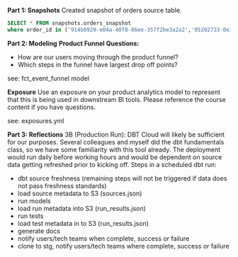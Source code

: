**Part 1: Snapshots**
Created snapshot of orders source table.
~~~sql
SELECT * FROM snapshots.orders_snapshot
where order_id in ('914b8929-e04a-40f8-86ee-357f2be3a2a2','05202733-0e17-4726-97c2-0520c024ab85')
~~~

**Part 2: Modeling**
**Product Funnel Questions:**
* How are our users moving through the product funnel?
* Which steps in the funnel have largest drop off points?

see: fct_event_funnel model

**Exposure**
Use an exposure on your product analytics model to represent that this is being used in downstream BI tools. Please reference the course content if you have questions.

see: exposures.yml

**Part 3: Reflections**
3B (Production Run): 
DBT Cloud will likely be sufficient for our purposes. Several colleagues and myself did the dbt fundamentals class, so we have some familiarity with this tool already.
The deployment would run daily before working hours and would be dependent on source data getting refreshed prior to kicking off.
Steps in a scheduled dbt run:
* dbt source freshness (remaining steps will not be triggered if data does not pass freshness standards)
* load source metadata to S3 (sources.json)
* run models
* load run metadata into S3 (run_results.json)
* run tests
* load test metadata in to S3 (run_results.json)
* generate docs
* notify users/tech teams when complete, success or failure
* clone to stg, notify users/tech teams where complete, success or failure
